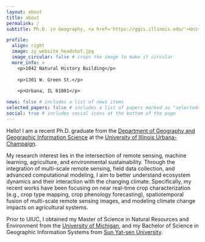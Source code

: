```yaml
---
layout: about
title: about
permalink: /
subtitle: Ph.D. in Geography, <a href='https://ggis.illinois.edu/'>University of Illinois Urbana-Champaign</a>

profile:
  align: right
  image: zy_website_headshot.jpg
  image_circular: false # crops the image to make it circular
  more_info: >
    <p>1042 Natural History Building</p>
    
    <p>1301 W. Green St.</p>
    
    <p>Urbana, IL 61801</p>

news: false # includes a list of news items
selected_papers: false # includes a list of papers marked as "selected={true}"
social: true # includes social icons at the bottom of the page
---
```


Hello! I am a recent Ph.D. graduate from the [Department of Geography and Geographic Information Science](https://ggis.illinois.edu/) at the [University of Illinois Urbana-Champaign](https://illinois.edu).

My research interest lies in the intersection of remote sensing, machine learning, agriculture, and environmental sustainability. Through the integration of multi-scale remote sensing, field data collection, and advanced computational modeling, I aim to better understand ecosystem dynamics and their interaction with the changing climate. Specifically, my recent works have been focusing on near real-time crop characterization (e.g., crop type mapping, crop phenology forecasting), spatiotemporal fusion of multi-scale remote sensing images, and modeling climate change impacts on agricultural systems.

Prior to UIUC, I obtained my Master of Science in Natural Resources and Environment from the [University of Michigan](https://seas.umich.edu), and my Bachelor of Science in Geographic Information Systems from [Sun Yat-sen University](https://gp.sysu.edu.cn/en).
